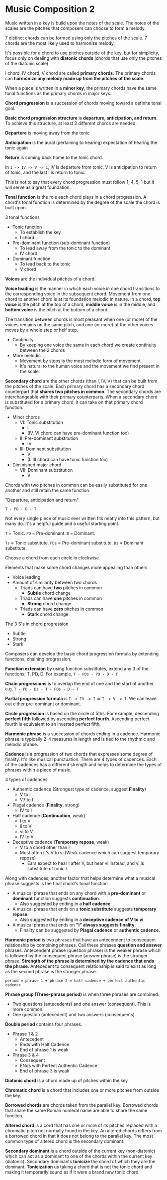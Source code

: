 # Music Composition 2

Music written in a key is build upon the notes of the scale. The notes of the scales are the pitches that composers 
can choose to form a melody.

7 distinct chords can be formed using only the pitches of the scale. 7 chords are the most likely used to harmonize melody.

It's possible for a chord to use pitches outside of the key, but for simplicity, focus only on dealing with **diatonic chords**
(chords that use only the pitches of the diatonic scale)

I chord, IV chord, V chord are called **primary chords**. The primary chords can **harmonize any melody made up from the pitches of the scale**.

When a piece is written in a **minor key**, the primary chords have the same tonal functions as the primary chords in major keys.

**Chord progression** is a succession of chords moving toward a definite tonal goal.

**Basic chord progression structure** is **departure, anticipation, and return**. To achieve this structure, at least
3 different chords are needed. 

**Departure** is moving away from the tonic

**Anticipation** is the aural (pertaining to hearing) expectation of hearing the tonic again

**Return** is coming back home to the tonic chord.

In `I -> IV -> V -> I`, IV is departure from tonic, V is anticipation to return of tonic, and the last I is return to tonic.

This is not to say that every chord progression must follow 1, 4, 5, 1 but it will serve as a great foundation.

**Tonal function** is the role each chord plays in a chord progression. A chord's tonal function is determined by the 
degree of the scale the chord is built upon.

3 tonal functions
- Tonic function
  - To establish the key
  - I chord
- Pre-dominant function (sub-dominant function)
  - To lead away from the tonic to the dominant
  - IV chord
- Dominant function
  - To lead back to the tonic
  - V chord

**Voices** are the individual pitches of a chord.

**Voice leading** is the manner in which each voice in one chord transitions to the corresponding voice in the subsequent chord. 
Movement from one chord to another chord is at its foundation melodic in nature. In a chord, **top voice** is the pitch 
at the top of a chord, **middle voice** is in the middle, and  **bottom voice** is the pitch at the bottom of a chord.

The transition between chords is most pleasant when one (or more) of the voices remains on the same pitch, 
and one (or more) of the other voices moves by a whole step or helf step.

- Continuity
  - By keeping one voice the same in each chord we create continuity between the 2 chords
- More melodic
  - Movement by steps is the most melodic form of movement.
  - It's natural to the human voice and the movement we find present in the scale.

**Secondary chord** are the other chords (than I, IV, V) that can be built from the pitches of the scale.
Each primary chord has a secondary chord counterpart that **shares two pitches in common**.
The secondary chords are interchangeable with their primary counterparts. When a secondary chord is substituted for a 
primary chord, it can take on that primary chord function.
- Minor chords
  - VI: Tonic substitution
    - I
    - (IV. VI chord can have pre-dominant function too)
  - II: Pre-dominant substitution
    - IV
  - III: Dominant substitution
    - V
    - (I. III chord can have tonic function too)
- Diminished major chord
  - VII: Dominant substitution
    - V

Chords with two pitches in common can be easily substituted for one another and still retain the same function.

"Departure, anticipation and return"

`T - PD - D - T`

Not every single piece of music ever written fits neatly into this pattern, but many do. It's a helpful guide and a useful starting point.

`T` = Tonic. `PD` = Pre-dominant. `D` = Dominant.

`Ts` = Tonic substitute. `PDs` = Pre-dominant substitute. `Ds` = Dominant substitute.

Choose a chord from each circle in clockwise

Elements that make some chord changes more appealing than others
- Voice leading
- Amount of similarity between two chords
  - Triads can have **two** pitches in common
    - **Subtle** chord change
  - Triads can have **one** pitches in common
    - **Strong** chord change
  - Triads can have **zero** pitches in common
    - **Stark** chord change

The 3 S's in chord progression
- Subtle
- Strong
- Stark

Composers can develop the basic chord progression formula by extending functions, chaining progression.

**Function extension** by using function substitutes, extend any 3 of the functions; T, PD, D. For example, `T - PDs - PD - D - T`

**Chain progressions** is to overlap the end of one and the start of another. e.g. `T - PD - Ds - T - PDs - D - T`

**Partial progression formula** is `I -> IV -> I` or `I -> V -> I`. We can leave out either pre-dominant or dominant.

**Circle progression** is based on the circle of 5ths. For example, descending **perfect fifth** followed by ascending **perfect fourth**. 
Ascending perfect fourth is equivalent to an inverted perfect fifth.

**Harmonic phrase** is a succession of chords ending in a cadence. 
Harmonic phrase is typically 2-4 measures in length and is tied to the rhythmic and melodic phrase.

**Cadence** is a progression of two chords that expresses some degree of finality. It's like musical punctuation. 
There are 4 types of cadences. Each of the cadences has a different strength and helps to determine the types of phrases within a piece of music.

4 types of cadences
- Authentic cadence (Strongest type of cadence, suggest **Finality**)
  - V to I
  - V7 to I
- Plagal cadence (**Finality**, strong)
  - IV to I
- Half cadence (**Continuation**, weak)
  - I to V
  - ii to V
  - vi to V
  - IV to V
- Deceptive cadence (**Temporary repose**, weak)
  - V to a chord other than I
  - Most often it's V to vi (Weak cadence which can suggest temporary repose)
    - Ears expect to hear I after V, but hear vi instead, and vi is substitute of tonic I.

Along with cadences, another factor that helps determine what a musical phrase suggests is the final chord's tonal function
- A musical phrase that ends on any chord with a **pre-dominant** or **dominant** function suggests **continuation**.
  - Also suggested by ending in a **half cadence**
- A musical phrase that ends on a **tonic substitute** suggests **temporary repose**.
  - Also suggested by ending in a **deceptive cadence of V to vi**.
- A musical phrase that ends on **"I" always suggests finality**.
  - Finality can be suggested by **Plagal cadence** or **authentic cadence**.

**Harmonic period** is two phrases that have an antecendent to consequent relationship by combining phrases. 
Call these phrases **question and answer** phrases. 
Antecendent phrase (question phrase) is the weaker phrase which is followed by the consequent phrase (answer phrase) is the stronger phrase.
**Strength of the phrase is determined by the cadence that ends the phrase**.
Antecedent to consequent relationship is said to exist as long as the second phrase is the stronger phrase.

`period = phrase 1 + phrase 2 = half cadence + perfect authentic cadence`

**Phrase group (Three-phrase period)** is when three phrases are combined. 
- Two questions (antecedents) and one answer (consequent). This is more common. 
- One question (antecedent) and two answers (consequents).

**Double period** contains four phrases.
- Phrase 1 & 2
  - Antecedent
  - Ends with Half Cadence
  - End of phrase 1 is weak
- Phrase 3 & 4
  - Consequent
  - ENds with Perfect Authentic Cadence
  - End of phrase 3 is weak

**Diatonic chord** is a chord made up of pitches within the key

**Chromatic chord** is a chord that includes one or more pitches from outside the key.

**Borrowed chords** are chords taken from the parallel key. Borrowed chords that share the same Roman numeral name are able to share the same function.

**Altered chord** is a cord that has one or more of its pitches replaced with a chromatic pitch not normally found in the key. 
An altered chords differs from a borrowed chord in that it does not belong to the parallel key. 
The most common type of altered chord is the secondary dominant.

**Secondary dominant** is a chord outside of the current key (non-diatonic) which can act as a dominant to one of the chords within the current key (diatonic). 
Secondary dominants **tonicize** the chord of which they are the dominant. 
**Tonicization** us taking a chord that is not the tonic chord and making it temporarily sound as if it were a brand new tonic chord.


